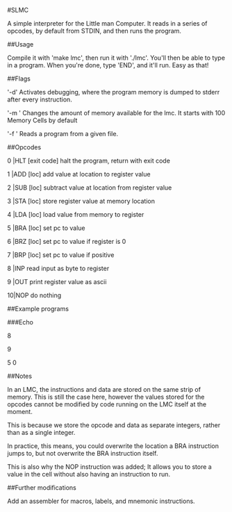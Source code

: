 #SLMC

A simple interpreter for the Little man Computer. 
It reads in a series of opcodes, by default from STDIN, and then runs the program. 

##Usage

Compile it with 'make lmc', then run it with './lmc'.
You'll then be able to type in a program. 
When you're done, type 'END', and it'll run.
Easy as that!

##Flags

'-d'        Activates debugging, where the program memory is dumped to stderr after every instruction.

'-m <mem>'  Changes the amount of memory available for the lmc. It starts with 100 Memory Cells by default

'-f <file>' Reads a program from a given file.

##Opcodes

0 |HLT [exit code]      halt the program, return with exit code

1 |ADD [loc]            add  value at location to register value

2 |SUB [loc]            subtract value at location from register value

3 |STA [loc]            store register value at memory location

4 |LDA [loc]            load value from memory to register

5 |BRA [loc]            set pc to value

6 |BRZ [loc]            set pc to value if register is 0

7 |BRP [loc]            set pc to value if positive

8 |INP                  read input as byte to register

9 |OUT                  print register value as ascii

10|NOP                  do nothing

##Example programs

###Echo

8

9

5 0

##Notes

In an LMC, the instructions and data are stored on the same strip of memory.
This is still the case here, however the values stored for the opcodes cannot
be modified by code running on the LMC itself at the moment.

This is because we store the opcode and data as separate integers, 
rather than as a single integer.

In practice, this means, you could overwrite the location a BRA instruction jumps to,
but not overwrite the BRA instruction itself.

This is also why the NOP instruction was added; It allows you to store a value in the
cell without also having an instruction to run.

##Further modifications

Add an assembler for macros, labels, and mnemonic instructions.
